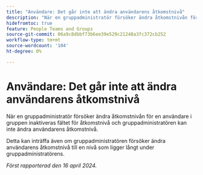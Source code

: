 ```yaml
---
title: "Användare: Det går inte att ändra användarens åtkomstnivå"
description: "När en gruppadministratör försöker ändra åtkomstnivån för en användare i gruppen inaktiveras fältet för åtkomstnivå och gruppadministratören kan inte ändra användarens åtkomstnivå."
hidefromtoc: true
feature: People Teams and Groups
source-git-commit: 06a9c8dbbf73b6ee39e529c21248a3fc372cb252
workflow-type: tm+mt
source-wordcount: '104'
ht-degree: 0%

---
```



# Användare: Det går inte att ändra användarens åtkomstnivå

När en gruppadministratör försöker ändra åtkomstnivån för en användare i gruppen inaktiveras fältet för åtkomstnivå och gruppadministratören kan inte ändra användarens åtkomstnivå.

Detta kan inträffa även om gruppadministratören försöker ändra användarens åtkomstnivå till en nivå som ligger långt under gruppadministratörens.

_Först rapporterad den 16 april 2024._
